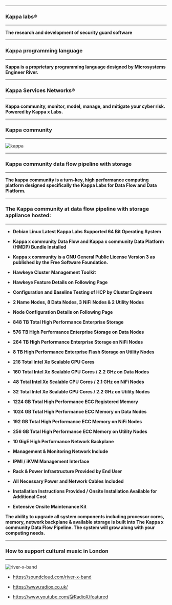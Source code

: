 <!--
**kappaservices/kappaservices** is a ✨ _special_ ✨ repository because its `README.md` (this file) appears on your GitHub profile.

Here are some ideas to get you started:

- 🔭 I’m currently working on ...
- 🌱 I’m currently learning ...
- 👯 I’m looking to collaborate on ...
- 🤔 I’m looking for help with ...
- 💬 Ask me about ...
- 📫 How to reach me: ...
- 😄 Pronouns: ...
- ⚡ Fun fact: ...
-->

************************************************************************************************************************ 
### Kappa labs®
************************************************************************************************************************

<b>The research and development of security guard software</b>

************************************************************************************************************************ 
### Kappa programming language
************************************************************************************************************************

<b>Kappa is a proprietary programming language designed by Microsystems Engineer River.</b>

************************************************************************************************************************ 
### Kappa Services Networks®
************************************************************************************************************************

<b>Kappa community, monitor, model, manage, and mitigate your cyber risk. Powered by Kappa x Labs.</b>

************************************************************************************************************************ 
### Kappa community
************************************************************************************************************************

![kappa](https://user-images.githubusercontent.com/134499461/240753201-62de799a-5139-464d-9894-a27c5bd4e18c.png)

************************************************************************************************************************ 
### Kappa community data flow pipeline with storage
************************************************************************************************************************

<b>The kappa community is a turn-key, high performance computing platform designed specifically the Kappa Labs for Data Flow and Data Platform.</b>

************************************************************************************************************************
### The Kappa community at data flow pipeline with storage appliance hosted:
************************************************************************************************************************ 
<b> 
 
* Debian Linux Latest Kappa Labs Supported 64 Bit	Operating	System<br/>
 
* Kappa x community Data Flow and Kappa x community Data Platform	(HMDP) Bundle Installed	<br/>
* Kappa x community is a GNU General Public License Version 3 as published by the Free Software Foundation.<br/> 
 
* Hawkeye Cluster Management Toolkit<br/>
* Hawkeye Feature	Details	on Following Page<br/>

* Configuration	and	Baseline Testing of HCP	by Cluster Engineers<br/> 
 
* 2 Name Nodes, 8 Data Nodes, 3 NiFi Nodes & 2	Utility	Nodes<br/>
* Node Configuration	Details	on	Following	Page<br/>

* 848 TB Total High Performance Enterprise Storage<br/>
* 576 TB High Performance	Enterprise	Storage	on	Data	Nodes<br/>
* 264 TB	High	Performance	Enterprise	Storage	on	NiFi	Nodes<br/>
* 8	TB High Performance	Enterprise	Flash	Storage	on	Utility	Nodes<br/>
  
* 216 Total	Intel	Xe Scalable	CPU	Cores<br/>
* 160 Total	Intel	Xe Scalable CPU	Cores	/	2.2 GHz on	Data	Nodes<br/>
* 48	Total	Intel	Xe Scalable	CPU	Cores	/	2.1	GHz	on	NiFi	Nodes<br/>
* 32 Total	Intel	Xe Scalable	CPU	Cores	/	2.2	GHz	on	Utility	Nodes<br/>
  
* 1224 GB	Total	High	Performance	ECC	Registered	Memory<br/>
* 1024 GB	Total	High	Performance	ECC	Memory	on	Data	Nodes<br/>
* 192	GB	Total	High	Performance	ECC	Memory	on	NiFi	Nodes<br/>
* 256 GB	Total	High	Performance	ECC	Memory	on	Utility	Nodes<br/>
  
* 10 GigE	High	Performance	Network	Backplane<br/>

* Management	&	Monitoring	Network	Include<br/>
* IPMI	/	iKVM	Management Interface<br/>
  
* Rack & Power Infrastructure Provided by End	User <br/>
* All	Necessary	Power	and	Network	Cables Included <br/>
* Installation	Instructions Provided / Onsite	Installation	Available	for	Additional	Cost <br/>
* Extensive	Onsite	Maintenance	Kit<br/>  
  
The ability to upgrade all system components including processor cores, memory, network backplane & available storage is built into The Kappa x community Data Flow Pipeline. The system will grow along with your computing needs. <br/> 

</b> 

************************************************************************************************************************ 
### How to support cultural music in London
************************************************************************************************************************

![river-x-band](https://user-images.githubusercontent.com/134499461/240761128-3aa1c47e-36d1-46c6-a138-cd9fd3a38866.jpg)

* https://soundcloud.com/river-x-band

* https://www.radiox.co.uk/

* https://www.youtube.com/@RadioX/featured
